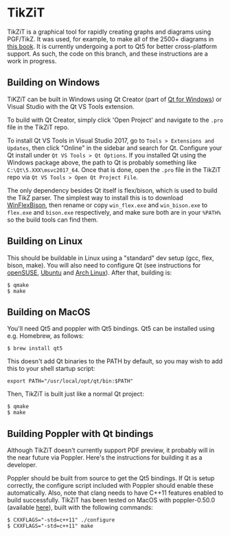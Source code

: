 
# TikZiT

TikZiT is a graphical tool for rapidly creating graphs and diagrams using PGF/TikZ. It was used, for example, to make all of the 2500+ diagrams in <a href="http://cambridge.org/pqp">this book</a>. It is currently undergoing a port to Qt5 for better cross-platform support. As such, the code on this branch, and these instructions are a work in progress.

## Building on Windows

TiKZiT can be built in Windows using Qt Creator (part of <a href="http://doc.qt.io/qt-5/windows-support.html">Qt for Windows</a>) or Visual Studio with the Qt VS Tools extension.

To build with Qt Creator, simply click 'Open Project' and navigate to the `.pro` file in the TikZiT repo.

To install Qt VS Tools in Visual Studio 2017, go to `Tools > Extensions and Updates`, then click "Online" in the sidebar and search for Qt. Configure your Qt install under `Qt VS Tools > Qt Options`. If you installed Qt using the Windows package above, the path to Qt is probably something like `C:\Qt\5.XXX\msvc2017_64`. Once that is done, open the `.pro` file in the TikZiT repo via `Qt VS Tools > Open Qt Project File`.

The only dependency besides Qt itself is flex/bison, which is used to build the TikZ parser. The simplest way to install this is to download <a href="https://github.com/lexxmark/winflexbison">WinFlexBison</a>, then rename or copy `win_flex.exe` and `win_bison.exe` to `flex.exe` and `bison.exe` respectively, and make sure both are in your `%PATH%` so the build tools can find them.


## Building on Linux

This should be buildable in Linux using a "standard" dev setup (gcc, flex, bison, make). You will also need to configure Qt (see instructions for <a href="https://wiki.qt.io/Install_Qt_5_on_openSUSE">openSUSE</a>, <a href="https://wiki.qt.io/Install_Qt_5_on_Ubuntu">Ubuntu</a> and <a href="https://wiki.archlinux.org/index.php/qt">Arch Linux</a>). After that, building is:

    $ qmake
    $ make



## Building on MacOS

You'll need Qt5 and poppler with Qt5 bindings. Qt5 can be installed using e.g. Homebrew, as follows:

    $ brew install qt5

This doesn't add Qt binaries to the PATH by default, so you may wish to add this to your shell startup script:

    export PATH="/usr/local/opt/qt/bin:$PATH"

Then, TikZiT is built just like a normal Qt project:

    $ qmake
    $ make


## Building Poppler with Qt bindings

Although TikZiT doesn't currently support PDF preview, it probably will in the near future via Poppler. Here's the instructions for building it as a developer.

Poppler should be built from source to get the Qt5 bindings. If Qt is setup correctly, the configure script included with Poppler should enable these automatically. Also, note that clang needs to have C++11 features enabled to build successfully. TikZiT has been tested on MacOS with poppler-0.50.0 (available <a href="https://poppler.freedesktop.org/releases.html">here</a>), built with the following commands:

    $ CXXFLAGS="-std=c++11" ./configure
    $ CXXFLAGS="-std=c++11" make

